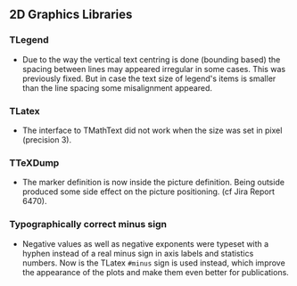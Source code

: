 
## 2D Graphics Libraries

### TLegend

-  Due to the way the vertical text centring is done (bounding based) the
   spacing between lines may appeared irregular in some cases. This was
   previously fixed. But in case the text size of legend's items is smaller
   than the line spacing some misalignment appeared.

### TLatex

-  The interface to TMathText did not work when the size was set in pixel
   (precision 3).

### TTeXDump

- The marker definition is now inside the picture definition. Being outside
  produced some side effect on the picture positioning. (cf Jira Report 6470).

### Typographically correct minus sign

- Negative values as well as negative exponents were typeset with a hyphen
  instead of a real minus sign in axis labels and statistics numbers. Now is the
  TLatex `#minus` sign is used instead, which improve the appearance of the plots
  and make them even better for publications.
